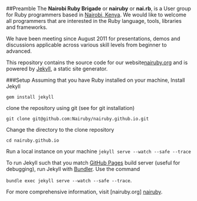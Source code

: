 ##Preamble
The **Nairobi Ruby Brigade** or **nairuby** or **nai.rb**, is a
User group for Ruby programmers based in [Nairobi, Kenya][nairobi-kenya-map]. We would like to welcome all programmers that are interested in the Ruby language, tools, libraries and frameworks.

We have been meeting since August 2011 for presentations, demos and discussions applicable
across various skill levels from beginner to advanced.

This repository contains the source code for our website[nairuby.org][nairuby] and is powered by [Jekyll][jekyll], a static site generator.

###Setup
Assuming that you have Ruby installed on your machine,
Install Jekyll 

`gem install jekyll`

clone the repository using git (see for git installation)

`git clone git@github.com:Nairuby/nairuby.github.io.git` 

Change the directory to the clone repository

`cd nairuby.github.io`

Run a local instance on your machine
`jekyll serve --watch --safe --trace`

To run Jekyll such that you match [GitHub Pages][github-pages] build server (useful for
debugging), run Jekyll with [Bundler][bundler]. 
Use the command 

`bundle exec jekyll serve --watch --safe --trace`.

For more comprehensive information, visit [nairuby.org] [nairuby].

[bundler]: http://bundler.io/
[github-pages]: https://pages.github.com/
[ror]: http://rubyonrails.org/
[jekyll]: http://jekyllrb.com/
[nairobi-kenya-map]: http://goo.gl/AMspr8
[nairuby]: http://nairuby.org/
